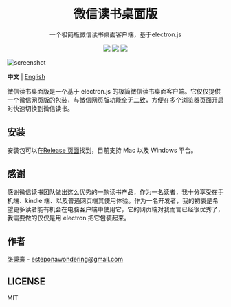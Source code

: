 <div align=center>
  <h1>微信读书桌面版</h1>
  <p>一个极简版微信读书桌面客户端，基于electron.js</p>
  <img src="https://img.shields.io/badge/electron-22.0.3-blue"/>
  <img src="https://img.shields.io/badge/typescript-3.9.5-blueviolet"/>
  <img src="https://img.shields.io/badge/downloaded-786-brightgreen"/>
</div>

![screenshot](./asset/app.png)

**中文** | [English](./README.en.md)

微信读书桌面版是一个基于 electron.js 的极简微信读书桌面客户端。它仅仅提供一个微信网页版的包装，与微信网页版功能全无二致，方便在多个浏览器页面开启时快速切换到微信读书。

## 安装

安装包可以在[Release 页面](https://github.com/estepona/wx-read-desktop/releases)找到，目前支持 Mac 以及 Windows 平台。

## 感谢

感谢微信读书团队做出这么优秀的一款读书产品，作为一名读者，我十分享受在手机端、kindle 端、以及普通网页端其使用体验。作为一名开发者，我的初衷是希望更多读者能有机会在电脑客户端中使用它，它的网页端对我而言已经很优秀了，我需要做的仅仅是用 electron 把它包装起来。

## 作者

[张秉寰](https://github.com/estepona) - esteponawondering@gmail.com

## LICENSE

MIT
